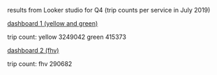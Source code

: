 results from Looker studio for Q4 (trip counts per service in July 2019)

[dashboard 1 (yellow and green)](https://lookerstudio.google.com/s/oooYI4Ynq9s)

trip count: yellow 3249042 green 415373

[dashboard 2 (fhv)](https://lookerstudio.google.com/s/niXcpkWC6qA)

trip count: fhv 290682
